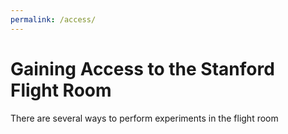 ```yaml
---
permalink: /access/
---
```


# Gaining Access to the Stanford Flight Room

There are several ways to perform experiments in the flight room